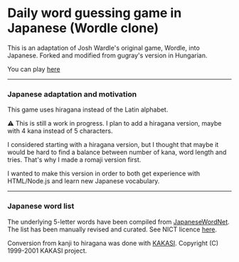 # Daily word guessing game in Japanese (Wordle clone)

This is an adaptation of Josh Wardle's original game, Wordle, into Japanese. Forked and modified from gugray's version in Hungarian.

You can play [here](https://wordle-jp.netlify.app/)

------------

### Japanese adaptation and motivation

This game uses hiragana instead of the Latin alphabet.

⚠️ This is still a work in progress. I plan to add a hiragana version, maybe with 4 kana instead of 5 characters.

I considered starting with a hiragana version, but I thought that maybe it would be hard to find a balance between number of kana, word length and tries. That's why I made a romaji version first.

I wanted to make this version in order to both get experience with HTML/Node.js and learn new Japanese vocabulary.

---------

### Japanese word list

The underlying 5-letter words have been compiled from [JapaneseWordNet](http://compling.hss.ntu.edu.sg/wnja/index.en.html). The list has been manually revised and curated. See NICT licence [here](https://github.com/silvtal/wordle-jp-dev/blob/main/words/japanese_wordnet_words/LICENSE).

Conversion from kanji to hiragana was done with [KAKASI](http://kakasi.namazu.org/index.html.en). Copyright (C) 1999-2001 KAKASI project.
